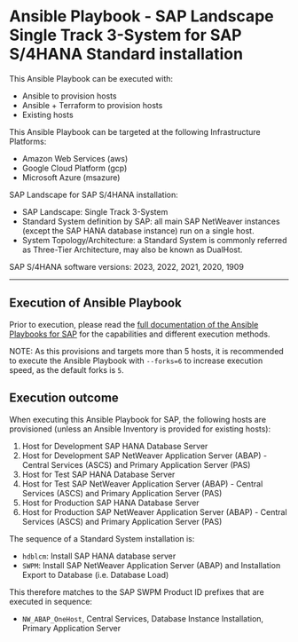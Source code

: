 # Ansible Playbook - SAP Landscape Single Track 3-System for SAP S/4HANA Standard installation

This Ansible Playbook can be executed with:
- Ansible to provision hosts
- Ansible + Terraform to provision hosts
- Existing hosts

This Ansible Playbook can be targeted at the following Infrastructure Platforms:
- Amazon Web Services (aws)
- Google Cloud Platform (gcp)
- Microsoft Azure (msazure)

SAP Landscape for SAP S/4HANA installation:
- SAP Landscape: Single Track 3-System
- Standard System definition by SAP: all main SAP NetWeaver instances (except the SAP HANA database instance) run on a single host.
- System Topology/Architecture: a Standard System is commonly referred as Three-Tier Architecture, may also be known as DualHost.

SAP S/4HANA software versions:
2023, 2022, 2021, 2020, 1909

---

## Execution of Ansible Playbook

Prior to execution, please read the [full documentation of the Ansible Playbooks for SAP](../../docs/README.md) for the capabilities and different execution methods.

NOTE: As this provisions and targets more than 5 hosts, it is recommended to execute the Ansible Playbook with `--forks=6` to increase execution speed, as the default forks is `5`.

## Execution outcome

When executing this Ansible Playbook for SAP, the following hosts are provisioned (unless an Ansible Inventory is provided for existing hosts):
1. Host for Development SAP HANA Database Server
2. Host for Development SAP NetWeaver Application Server (ABAP) - Central Services (ASCS) and Primary Application Server (PAS)
3. Host for Test SAP HANA Database Server
4. Host for Test SAP NetWeaver Application Server (ABAP) - Central Services (ASCS) and Primary Application Server (PAS)
5. Host for Production SAP HANA Database Server
6. Host for Production SAP NetWeaver Application Server (ABAP) - Central Services (ASCS) and Primary Application Server (PAS)

The sequence of a Standard System installation is:
- `hdblcm`: Install SAP HANA database server
- `SWPM`: Install SAP NetWeaver Application Server (ABAP) and Installation Export to Database (i.e. Database Load)

This therefore matches to the SAP SWPM Product ID prefixes that are executed in sequence:
- `NW_ABAP_OneHost`, Central Services, Database Instance Installation, Primary Application Server
